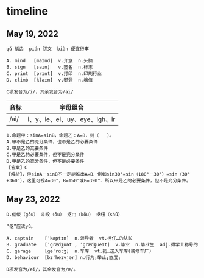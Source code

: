 # timeline

## May 19, 2022

```
qǔ 龋齿  pián 骈文  biàn 便宜行事
```

```
A. mind   [maɪnd]  v.介意  n.头脑
B. sign   [saɪn]   v.签名  n.标志
C. print  [prɪnt]  v.打印  n.印刷行业
D. climb  [klaɪm]  v.攀登  n.增值

C项发音为/i/，其余发音为/ai/
```
|音标|字母组合|
|---|---|
|/ai/|i、y、ie、ei、uy、eye、igh、ir|


```
1.命题甲：sinA=sinB，命题乙：A=B，则（   ）。
A.甲不是乙的充分条件，也不是乙的必要条件
B.甲是乙的充要条件
C.甲是乙的必要条件，但不是充分条件
D.甲是乙的充分条件，但不是必要条件
【答案】C
【解析】，但sinA－sinB不一定能推出A=B．例如sin30°=sin（180°－30°）=sin（30°+360°），这里可视A=30°，B=150°或B=390°．所以甲是乙的必要条件，但不是充分条件。
```

## May 23, 2022

```
D.伛偻（gōu） 斗殴（ōu） 抠门（kōu） 枢纽（shū）

“伛”应读yǔ。
```

```
A. captain    [ˈkæptɪn]  n.领导者  vt.担任…的队长
B. graduate   [ˈɡrædʒuət , ˈɡrædʒueɪt]  v.毕业  n.毕业生  adj.得学士称号的
C. garage     [ɡəˈrɑːʒ]  n.车库  vt.把…送入车库(或修车厂)
D. behaviour  [bɪˈheɪvjər] n.行为;举止;态度;

D项发音为/ei/，其余发音为/æ/。
```

